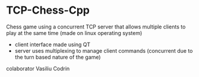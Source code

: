 # TCP-Chess-Cpp

Chess game using a concurrent TCP server that allows multiple clients to play at the same time (made on linux operating system)

- client interface made using QT
- server uses multiplexing to manage client commands (concurrent due to the turn based nature of the game)

colaborator Vasiliu Codrin

